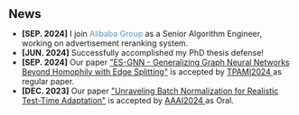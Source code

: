 <h1 id="news"></h1>

<h2 style="margin: 30px 0px 10px;">News</h2>

<ul>
<li><strong>[SEP. 2024]</strong> I join <span style="color:#5296C8">Alibaba Group</span> as a Senior Algorithm Engineer, working on advertisement reranking system.
<li><strong>[JUN. 2024]</strong> Successfully accomplished my PhD thesis defense!
<li><strong>[SEP. 2024]</strong> Our paper  <span style="color:#e74d3c"><a href="https://arxiv.org/abs/2205.13700">"ES-GNN - Generalizing Graph Neural Networks Beyond Homophily with Edge Splitting"</a></span> is accepted by <span style="color:#e74d3c"><a href="https://ieeexplore.ieee.org/xpl/RecentIssue.jsp?punumber=34">TPAMI2024 </a></span> as regular paper.</li> 
<li><strong>[DEC. 2023]</strong> Our paper  <span style="color:#e74d3c"><a href="https://arxiv.org/abs/2312.09486">"Unraveling Batch Normalization for Realistic Test-Time Adaptation"</a></span> is accepted by <span style="color:#e74d3c"><a href="https://aaai.org/aaai-conference/">AAAI2024 </a></span> as Oral.</li> 
